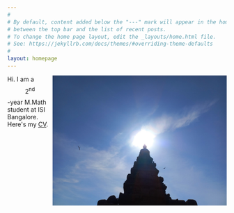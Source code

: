 ```yaml
---
#
# By default, content added below the "---" mark will appear in the home page
# between the top bar and the list of recent posts.
# To change the home page layout, edit the _layouts/home.html file.
# See: https://jekyllrb.com/docs/themes/#overriding-theme-defaults
#
layout: homepage
---
```


<img style="float: right;" width="400" 
     height="300" src="/assets/img/sun.jpg">
Hi. I am a $$2^{\text{nd}}$$-year M.Math student at ISI Bangalore. Here's my [CV](/assets/AcadCV.pdf).
